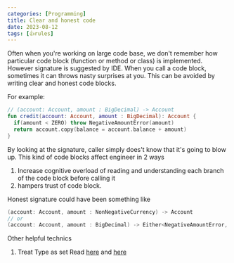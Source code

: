```yaml
---
categories: [Programming]
title: Clear and honest code
date: 2023-08-12
tags: [👍rules]
---
```


Often when you're working on large code base, we don't remember how particular code block (function or method or class) is implemented. However signature is suggested by IDE. When you call a code block, sometimes it can throws nasty surprises at you. This can be avoided by writing clear and honest code blocks.

For example:

```kotlin
// (account: Account, amount : BigDecimal) -> Account
fun credit(account: Account, amount : BigDecimal): Account {
  if(amount < ZERO) throw NegativeAmountError(amount)
  return account.copy(balance = account.balance + amount)
}
```

By looking at the signature, caller simply does't know that it's going to blow up. This kind of code blocks affect engineer in 2 ways
1. Increase cognitive overload of reading and understanding each branch of the code block before calling it
2. hampers trust of code block.

Honest signature could have been something like
```kotlin
(account: Account, amount : NonNegativeCurrency) -> Account
// or
(account: Account, amount : BigDecimal) -> Either<NegativeAmountError, Account>
```

Other helpful technics
1. Treat Type as set Read [here](https://blog.ploeh.dk/2021/11/15/types-as-sets/) and [here](https://guide.elm-lang.org/appendix/types_as_sets.html)
